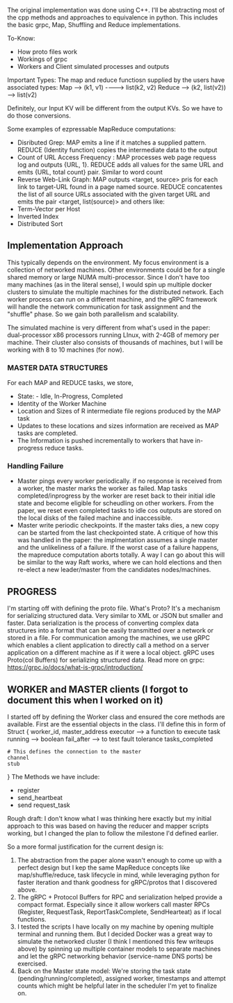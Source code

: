 The original implementation was done using C++. I'll be abstracting most of the cpp methods and approaches to equivalence in python. 
This includes the basic grpc, Map, Shuffling and Reduce implementations. 

To-Know: 
- How proto files work
- Workings of grpc
- Workers and Client simulated processes and outputs

Important Types: 
The map and reduce functiosn supplied by the users have associated types: 
Map --> (k1, v1) ----> list(k2, v2)
Reduce --> (k2, list(v2)) --> list(v2)

Definitely, our Input KV will be different from the output KVs. So we have to do those conversions. 

Some examples of ezpressable MapReduce computations: 
- Disributed Grep: MAP emits a line if it matches a supplied pattern. REDUCE (Identity function)  copies the intermediate data to the output
- Count of URL Access Frequency : MAP processes web page requess log and outputs {URL, 1}. REDUCE adds all values for the same URL and emits {URL, total count} pair. Similar to word count
- Reverse Web-Link Graph: MAP outputs <target, source> pris for each link to target-URL found in a page named source. REDUCE concatentes the list of all source URLs associated with the given target URL and emits the pair <target, list(source)> 
    and others like: 
- Term-Vector per Host
- Inverted Index
- Distributed Sort

## Implementation Approach
This typically depends on the environment. My focus environment is a collection of networked machines. Other environments could be for a single shared memory or large NUMA multi-processor. Since I don't have too many machines (as in the literal sense), I would spin up multiple docker clusters to simulate the multiple machines for the distributed network. Each worker process can run on a different machine, and the gRPC framework will handle the network communication for task assignment and the "shuffle" phase. So we gain both parallelism and scalability. 

The simulated machine is very different from what's used in the paper: dual-processor x86 processors running LInux, with 2-4GB of memory per machine. Their cluster also consists of thousands of machines, but I will be working with 8 to 10 machines (for now). 


### MASTER DATA STRUCTURES
For each MAP and REDUCE tasks, we store,
- State: - Idle, In-Progress, Completed
- Identity of the Worker Machine
- Location and Sizes of R intermediate file regions produced by the MAP task
- Updates to these locations and sizes information are received as MAP tasks are completed.
- The Information is pushed incrementally to workers that have in-progress reduce tasks. 

### Handling Failure
- Master pings every worker periodically. if no response is received from a worker, the master marks the worker as failed. Map tasks completed/inprogress by the worker are reset back to their initial idle state and become eligible for scheudling on other workers. From the paper, we reset even completed tasks to idle cos outputs are stored on the local disks of the failed machine and inaccessible. 
- Master write periodic checkpoints. If the master taks dies, a new copy can be started from the last checkpointed state. 
A critique of how this was handled in the paper: the implmentation assumes a single master and the unlikeliness of a failure. If the worst case of a failure happens, the mapreduce computation aborts totally. A way I can go about this will be similar to the way Raft works, where we can hold elections and then re-elect a new leader/master from the candidates nodes/machines. 


## PROGRESS
I'm starting off with defining the proto file. 
What's Proto? 
It's a mechanism for serializing structured data. Very similar to XML or JSON but smaller and faster. 
Data serialization is the process of converting complex data structures into a format that can be easily transmitted over a network or stored in a file. 
For communication among the machines, we use gRPC which enables a client application to directly call a method on a server application on a different machine as if it were a local object.
gRPC uses Proto(col Buffers) for serializing structured data. 
Read more on grpc: https://grpc.io/docs/what-is-grpc/introduction/ 


## WORKER and MASTER clients (I forgot to document this when I worked on it)
I started off by defining the Worker class and ensured the core methods are available.
First are the essential objects in the class. I'll define this in form of Struct
{
    worker_id, 
    master_address
    executor --> a function to execute task
    running --> boolean 
    fail_after --> to test fault tolerance
    tasks_completed

    # This defines the connection to the master
    channel 
    stub
}
The Methods we have include: 
- register
- send_heartbeat
- send request_task

Rough draft: I don't know what I was thinking here exactly but my initial approach to this was based on having the reducer and mapper scripts working, but I changed the plan to follow the milestone I'd defined earlier. 

So a more formal justification for the current design is: 
1. The abstraction from the paper alone wasn't enough to come up with a perfect design but I kep the same MapReduce concepts like map/shuffle/reduce, task lifecycle in mind, while leveraging python for faster iteration and thank goodness for gRPC/protos that I discovered above. 
2. The gRPC + Protocol Buffers for RPC and serialization helped provide a compact format. Especially since it allow workers call master RPCs (Register, RequestTask, ReportTaskComplete, SendHearteat) as if local functions. 
3. I tested the scripts I have locally on my machine by opening multiple terminal and running them. But I decided Docker was a great way to simulate the networked cluster (I think I mentioned this few writeups above) by spinning up multiple container models to separate machines and let the gRPC networking behavior (service-name DNS ports) be exercised. 
4. Back on the Master state model: We're storing the task state (pending/running/completed), assigned worker, timestamps and attempt counts which might be helpful later in the scheduler I'm yet to finalize on. 
